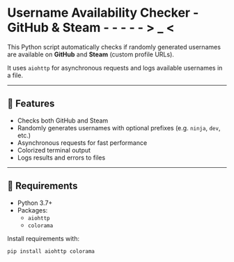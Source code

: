 # Username Availability Checker - GitHub & Steam  - - - - - > _ < 

This Python script automatically checks if randomly generated usernames are available on **GitHub** and **Steam** (custom profile URLs).

It uses `aiohttp` for asynchronous requests and logs available usernames in a file.

---

## 🚀 Features

- Checks both GitHub and Steam
- Randomly generates usernames with optional prefixes (e.g. `ninja`, `dev`, etc.)
- Asynchronous requests for fast performance
- Colorized terminal output
- Logs results and errors to files

---

## 🔧 Requirements

- Python 3.7+
- Packages:
  - `aiohttp`
  - `colorama`

Install requirements with:

```bash
pip install aiohttp colorama
